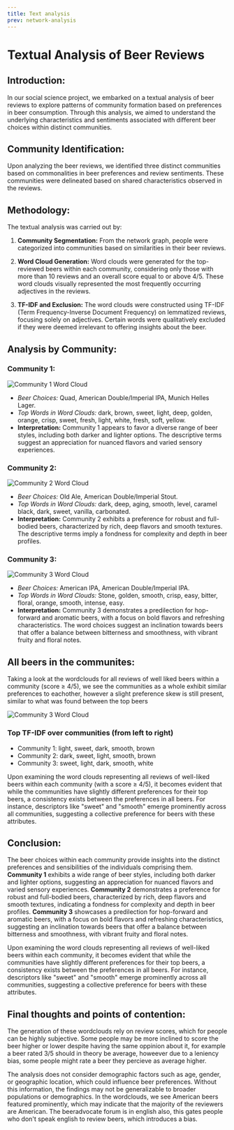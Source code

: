 ```yaml
---
title: Text analysis
prev: network-analysis
---
```


# Textual Analysis of Beer Reviews

## **Introduction:**
In our social science project, we embarked on a textual analysis of beer reviews to explore patterns of community formation based on preferences in beer consumption. Through this analysis, we aimed to understand the underlying characteristics and sentiments associated with different beer choices within distinct communities.

## **Community Identification:**
Upon analyzing the beer reviews, we identified three distinct communities based on commonalities in beer preferences and review sentiments. These communities were delineated based on shared characteristics observed in the reviews.

## **Methodology:**
The textual analysis was carried out by:

1. **Community Segmentation:** From the network graph, people were categorized into communities based on similarities in their beer reviews.
  
2. **Word Cloud Generation:** Word clouds were generated for the top-reviewed beers within each community, considering only those with more than 10 reviews and an overall score equal to or above 4/5. These word clouds visually represented the most frequently occurring adjectives in the reviews.

3. **TF-IDF and Exclusion:** The word clouds were constructed using TF-IDF (Term Frequency-Inverse Document Frequency) on lemmatized reviews, focusing solely on adjectives. Certain words were qualitatively excluded if they were deemed irrelevant to offering insights about the beer.


## **Analysis by Community:**

### **Community 1:**
![Community 1 Word Cloud](/images/community0.png)
- *Beer Choices:* Quad, American Double/Imperial IPA, Munich Helles Lager.
- *Top Words in Word Clouds:* dark, brown, sweet, light, deep, golden, orange, crisp, sweet, fresh, light, white, fresh, soft, yellow.
- **Interpretation:** Community 1 appears to favor a diverse range of beer styles, including both darker and lighter options. The descriptive terms suggest an appreciation for nuanced flavors and varied sensory experiences.

### **Community 2:**
![Community 2 Word Cloud](/images/community1.png)
- *Beer Choices:* Old Ale, American Double/Imperial Stout.
- *Top Words in Word Clouds:* dark, deep, aging, smooth, level, caramel black, dark, sweet, vanilla, carbonated.
- **Interpretation:** Community 2 exhibits a preference for robust and full-bodied beers, characterized by rich, deep flavors and smooth textures. The descriptive terms imply a fondness for complexity and depth in beer profiles.

### **Community 3:**
![Community 3 Word Cloud](/images/community2.png)
- *Beer Choices:* American IPA, American Double/Imperial IPA.
- *Top Words in Word Clouds:* Stone, golden, smooth, crisp, easy, bitter, floral, orange, smooth, intense, easy.
- **Interpretation:** Community 3 demonstrates a predilection for hop-forward and aromatic beers, with a focus on bold flavors and refreshing characteristics. The word choices suggest an inclination towards beers that offer a balance between bitterness and smoothness, with vibrant fruity and floral notes.

## **All beers in the communites:**
Taking a look at the wordclouds for all reviews of well liked beers within a community (score ≥ 4/5), we see the communities as a whole exhibit similar preferences to eachother, however a slight preference skew is still present, similar to what was found between the top beers

![Community 3 Word Cloud](/images/community2.png)
### Top TF-IDF over communities (from left to right)
- Community 1: light, sweet, dark, smooth, brown
- Community 2: dark, sweet, light, smooth, brown
- Community 3: sweet, light, dark, smooth, white

Upon examining the word clouds representing all reviews of well-liked beers within each community (with a score ≥ 4/5), it becomes evident that while the communities have slightly different preferences for their top beers, a consistency exists between the preferences in all beers. For instance, descriptors like "sweet" and "smooth" emerge prominently across all communities, suggesting a collective preference for beers with these attributes.


## **Conclusion:**
The beer choices within each community provide insights into the distinct preferences and sensibilities of the individuals comprising them. **Community 1** exhibits a wide range of beer styles, including both darker and lighter options, suggesting an appreciation for nuanced flavors and varied sensory experiences. **Community 2** demonstrates a preference for robust and full-bodied beers, characterized by rich, deep flavors and smooth textures, indicating a fondness for complexity and depth in beer profiles. **Community 3** showcases a predilection for hop-forward and aromatic beers, with a focus on bold flavors and refreshing characteristics, suggesting an inclination towards beers that offer a balance between bitterness and smoothness, with vibrant fruity and floral notes.

Upon examining the word clouds representing all reviews of well-liked beers within each community, it becomes evident that while the communities have slightly different preferences for their top beers, a consistency exists between the preferences in all beers. For instance, descriptors like "sweet" and "smooth" emerge prominently across all communities, suggesting a collective preference for beers with these attributes.

## **Final thoughts and points of contention:**
The generation of these wordclouds rely on review scores, which for people can be highly subjective. Some people may be more inclined to score the beer higher or lower despite having the same oppinion about it, for example a beer rated 3/5 should in theory be average, howeever due to a leniency bias, some people might rate a beer they percieve as average higher.

The analysis does not consider demographic factors such as age, gender, or geographic location, which could influence beer preferences. Without this information, the findings may not be generalizable to broader populations or demographics. In the wordclouds, we see American beers featured prominently, which may indicate that the majority of the reviewers are American. The beeradvocate forum is in english also, this gates people who don't speak english to review beers, which introduces a bias.